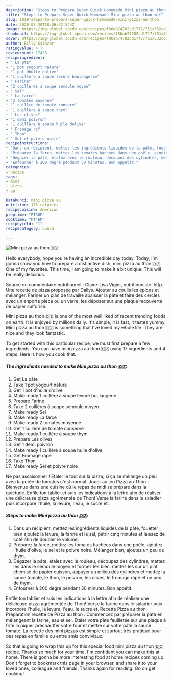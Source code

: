 ```yaml
---
description: "Steps to Prepare Super Quick Homemade Mini pizza au thon 🇩🇿"
title: "Steps to Prepare Super Quick Homemade Mini pizza au thon 🇩🇿"
slug: 1819-steps-to-prepare-super-quick-homemade-mini-pizza-au-thon
date: 2020-07-30T18:36:32.544Z
image: https://img-global.cpcdn.com/recipes/f86ab74782cd17f7/751x532cq70/mini-pizza-au-thon-🇩🇿-photo-principale-de-la-recette.jpg
thumbnail: https://img-global.cpcdn.com/recipes/f86ab74782cd17f7/751x532cq70/mini-pizza-au-thon-🇩🇿-photo-principale-de-la-recette.jpg
cover: https://img-global.cpcdn.com/recipes/f86ab74782cd17f7/751x532cq70/mini-pizza-au-thon-🇩🇿-photo-principale-de-la-recette.jpg
author: Billy Salazar
ratingvalue: 4.7
reviewcount: 17425
recipeingredient:
- " La pte"
- "1 pot yogourt nature"
- "1 pot dhuile dolive"
- "1 cuillère à soupe levure boulangerie"
- " Farine"
- "2 cuillères à soupe semoule moyen"
- " Sel"
- " La farce"
- "2 tomates moyenne"
- "1 cuillre de tomate conserv"
- "1 cuillère à soupe thym"
- " Les olives"
- "1 demi poivron"
- "1 cuillère à soupe huile dolive"
- " Fromage rp"
- " Thon"
- " Sel et poivre noire"
recipeinstructions:
- "Dans un récipient, mettez les ingrédients liquides de la pâte, fouetter bien ajoutez la levure, la farine et le sel, pétrir cinq minutes et laissez de côté afin de doubler le volume."
- "Préparez la farce, mettez les tomates hachées dans une poêle, ajoutez l&#39;huile d&#39;olive, le sel et le poivre noire. Mélanger bien, ajoutez un peu de thym."
- "Dégazer la pâte, étalez avec le rouleau, découpez des cylindres, mettez les dans le semoule moyen et formez les bien. mettez les sur un plat chemisé de papier cuisson, appuyer au milieu des cylindres et mettez la sauce tomate, le thon, le poivron, les olives, le fromage râpé et un peu de thym."
- "Enfourner à 200 degré pendant 30 minutes. Bon appétit."
categories:
- Recipe
tags:
- mini
- pizza
- au

katakunci: mini pizza au 
nutrition: 175 calories
recipecuisine: American
preptime: "PT30M"
cooktime: "PT46M"
recipeyield: "1"
recipecategory: Lunch

---
```



![Mini pizza au thon 🇩🇿](https://img-global.cpcdn.com/recipes/f86ab74782cd17f7/751x532cq70/mini-pizza-au-thon-🇩🇿-photo-principale-de-la-recette.jpg)

Hello everybody, hope you're having an incredible day today. Today, I'm gonna show you how to prepare a distinctive dish, mini pizza au thon 🇩🇿. One of my favorites. This time, I am going to make it a bit unique. This will be really delicious.

Source du commentaire nutritionnel : Claire-Lisa Vigier, nutritionniste. http. Une recette de pizza proposée par Dailys. Ajouter au coulis les épices et mélanger. Fariner un plan de travaille abaisser la pâte et faire des cercles avec un enporte pièce ou un verre, les déposer sur une plaque recouverte de papier sulfurisé.

Mini pizza au thon 🇩🇿 is one of the most well liked of recent trending foods on earth. It is enjoyed by millions daily. It's simple, it is fast, it tastes yummy. Mini pizza au thon 🇩🇿 is something that I've loved my whole life. They are nice and they look fantastic.


To get started with this particular recipe, we must first prepare a few ingredients. You can have mini pizza au thon 🇩🇿 using 17 ingredients and 4 steps. Here is how you cook that.

<!--inarticleads1-->

##### The ingredients needed to make Mini pizza au thon 🇩🇿:

1. Get  La pâte
1. Take 1 pot yogourt nature
1. Get 1 pot d&#39;huile d&#39;olive
1. Make ready 1 cuillère à soupe levure boulangerie
1. Prepare  Farine
1. Take 2 cuillères à soupe semoule moyen
1. Make ready  Sel
1. Make ready  La farce
1. Make ready 2 tomates moyenne
1. Get 1 cuillère de tomate conservé
1. Make ready 1 cuillère à soupe thym
1. Prepare  Les olives
1. Get 1 demi poivron
1. Make ready 1 cuillère à soupe huile d&#39;olive
1. Get  Fromage râpé
1. Take  Thon
1. Make ready  Sel et poivre noire


Ne pas assaisonner ! Étaler le tout sur la pizza, si ça se mélange un peu avec la purée de tomates c&#39;est normal. Jouer au jeu Pizza au Thon : Bienvenue dans une cuisine où le repas de midi se prépare dans la quiétude. Enfile ton tablier et suis les indications à la lettre afin de réaliser une délicieuse pizza agrémentée de Thon! Verse la farine dans le saladier puis incorpore l&#39;huile, la levure, l&#39;eau, le sucre et. 

<!--inarticleads2-->

##### Steps to make Mini pizza au thon 🇩🇿:

1. Dans un récipient, mettez les ingrédients liquides de la pâte, fouetter bien ajoutez la levure, la farine et le sel, pétrir cinq minutes et laissez de côté afin de doubler le volume.
1. Préparez la farce, mettez les tomates hachées dans une poêle, ajoutez l&#39;huile d&#39;olive, le sel et le poivre noire. Mélanger bien, ajoutez un peu de thym.
1. Dégazer la pâte, étalez avec le rouleau, découpez des cylindres, mettez les dans le semoule moyen et formez les bien. mettez les sur un plat chemisé de papier cuisson, appuyer au milieu des cylindres et mettez la sauce tomate, le thon, le poivron, les olives, le fromage râpé et un peu de thym.
1. Enfourner à 200 degré pendant 30 minutes. Bon appétit.


Enfile ton tablier et suis les indications à la lettre afin de réaliser une délicieuse pizza agrémentée de Thon! Verse la farine dans le saladier puis incorpore l&#39;huile, la levure, l&#39;eau, le sucre et. Recette Pizza au thon Préparation recette de Pizza au thon : Commencez par préparer la pâte en mélangeant la farine, eau et sel. Etaler votre pâte feuilletée sur une plaque à frite la piquer préchauffer votre four et mettre sur votre pâte la sauce tomate. La recette des mini pizzas est simple et surtout très pratique pour des repas en famille ou entre amis conviviaux. 

So that is going to wrap this up for this special food mini pizza au thon 🇩🇿 recipe. Thanks so much for your time. I'm confident you can make this at home. There is gonna be more interesting food at home recipes coming up. Don't forget to bookmark this page in your browser, and share it to your loved ones, colleague and friends. Thanks again for reading. Go on get cooking!

